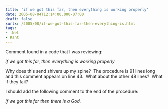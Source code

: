 ```yaml
---
title: 'if we got this far, then everything is working properly'
date: 2005-08-04T12:14:00.000-07:00
draft: false
xurlx: /2005/08/if-we-got-this-far-then-everything-is.html
tags: 
- .Net
- Rant
---
```


Comment found in a code that I was reviewing:

_if we got this far, then everything is working properly_

Why does this send shivers up my spine?  The procedure is 91 lines long and this comment appears on line 43.  What about the other 48 lines?  What if they fail? 

I should add the following comment to the end of the procedure:

_if we got this far then there is a God._